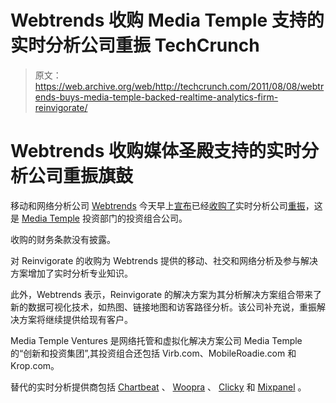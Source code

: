 # Webtrends 收购 Media Temple 支持的实时分析公司重振 TechCrunch

> 原文：<https://web.archive.org/web/http://techcrunch.com/2011/08/08/webtrends-buys-media-temple-backed-realtime-analytics-firm-reinvigorate/>

# Webtrends 收购媒体圣殿支持的实时分析公司重振旗鼓

移动和网络分析公司 [Webtrends](https://web.archive.org/web/20230204221200/http://www.crunchbase.com/company/webtrends) 今天早上[宣布](https://web.archive.org/web/20230204221200/http://www.marketwire.com/press-release/webtrends-acquires-reinvigorate-combines-big-data-scalability-with-real-time-analytics-1546857.htm)已经[收购了](https://web.archive.org/web/20230204221200/http://www.crunchbase.com/company/reinvigorate)实时分析公司[重振](https://web.archive.org/web/20230204221200/http://www.reinvigorate.net/)，这是 [Media Temple](https://web.archive.org/web/20230204221200/http://www.crunchbase.com/company/media-temple) 投资部门的投资组合公司。

收购的财务条款没有披露。

对 Reinvigorate 的收购为 Webtrends 提供的移动、社交和网络分析及参与解决方案增加了实时分析专业知识。

此外，Webtrends 表示，Reinvigorate 的解决方案为其分析解决方案组合带来了新的数据可视化技术，如热图、链接地图和访客路径分析。该公司补充说，重振解决方案将继续提供给现有客户。

Media Temple Ventures 是网络托管和虚拟化解决方案公司 Media Temple 的“创新和投资集团”,其投资组合还包括 Virb.com、MobileRoadie.com 和 Krop.com。

替代的实时分析提供商包括 [Chartbeat](https://web.archive.org/web/20230204221200/http://www.crunchbase.com/company/chartbeat) 、 [Woopra](https://web.archive.org/web/20230204221200/http://www.crunchbase.com/company/woopra) 、 [Clicky](https://web.archive.org/web/20230204221200/http://www.crunchbase.com/company/get-clicky) 和 [Mixpanel](https://web.archive.org/web/20230204221200/http://www.crunchbase.com/company/mixpanel) 。